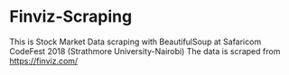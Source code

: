 # Finviz-Scraping
This is Stock Market Data scraping with BeautifulSoup at Safaricom CodeFest 2018 (Strathmore University-Nairobi)
The data is scraped from https://finviz.com/

